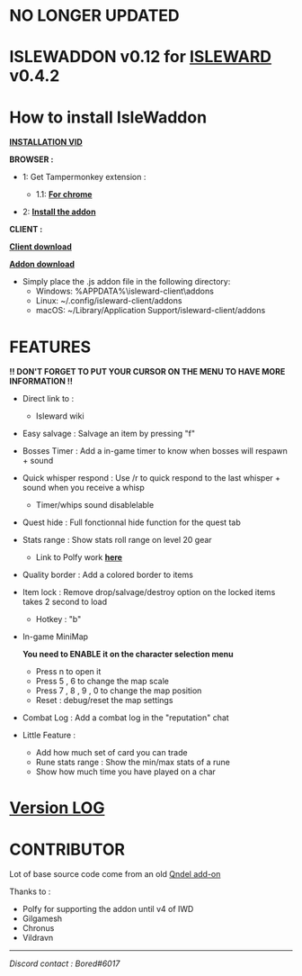 # NO LONGER UPDATED

# ISLEWADDON v0.12 for [ISLEWARD](https://gitlab.com/Isleward/isleward) v0.4.2

# How to install IsleWaddon
  [**INSTALLATION VID**](https://www.youtube.com/watch?v=ioSmA3vHz2Q)
  
  **BROWSER :**

- 1: Get Tampermonkey extension :

  - 1.1: [**For chrome**](https://chrome.google.com/webstore/detail/tampermonkey/dhdgffkkebhmkfjojejmpbldmpobfkfo)

- 2: [**Install the addon**](https://github.com/Netpush/IsleWaddon/raw/master/Loader.user.js)

 
 **CLIENT :**
  
[**Client download**](https://bigbadwaffle.itch.io/isleward)

[**Addon download**](https://mega.nz/#!N6xUHAyT!lQt0sCcNATi3BEhaJur4i34GyRNPNL7XcQ318MWeG6w)

* Simply place the .js addon file in the following directory:
    * Windows: %APPDATA%\isleward-client\addons
    * Linux: ~/.config/isleward-client/addons
    * macOS: ~/Library/Application Support/isleward-client/addons

# FEATURES

**!! DON'T FORGET TO PUT YOUR CURSOR ON THE MENU TO HAVE MORE INFORMATION !!**

- Direct link to :
  - Isleward wiki
- Easy salvage : Salvage an item by pressing "f"
- Bosses Timer : Add a in-game timer to know when bosses will respawn + sound
- Quick whisper respond : Use /r to quick respond to the last whisper + sound when you receive a whisp
  - Timer/whips sound disablelable
- Quest hide : Full fonctionnal hide function for the quest tab
- Stats range : Show stats roll range on level 20 gear
  - Link to Polfy work [**here**](https://docs.google.com/spreadsheets/d/19QyBzRNMCFd3l8GwQPfDfPvwvXO_vnDtY3IHFa6kQeU/edit?usp=sharing)
- Quality border : Add a colored border to items
- Item lock : Remove drop/salvage/destroy option on the locked items takes 2 second to load
  - Hotkey : "b"
- In-game MiniMap

  **You need to ENABLE it on the character selection menu**
  - Press n to open it
  - Press 5 , 6 to change the map scale
  - Press 7 , 8 , 9 , 0 to change the map position
  - Reset : debug/reset the map settings
- Combat Log : Add a combat log in the "reputation" chat
- Little Feature :
  - Add how much set of card you can trade
  - Rune stats range : Show the min/max stats of a rune
  - Show how much time you have played on a char

# [Version LOG](https://github.com/Netpush/IsleWaddon/blob/master/Version_Log.text)

# CONTRIBUTOR

Lot of base source code come from an old [Qndel add-on](https://github.com/qndel/IslewardAddonBundle)

Thanks to : 
  - Polfy for supporting the addon until v4 of IWD
  - Gilgamesh
  - Chronus
  - Vildravn

<hr>

*Discord contact : Bored#6017*
